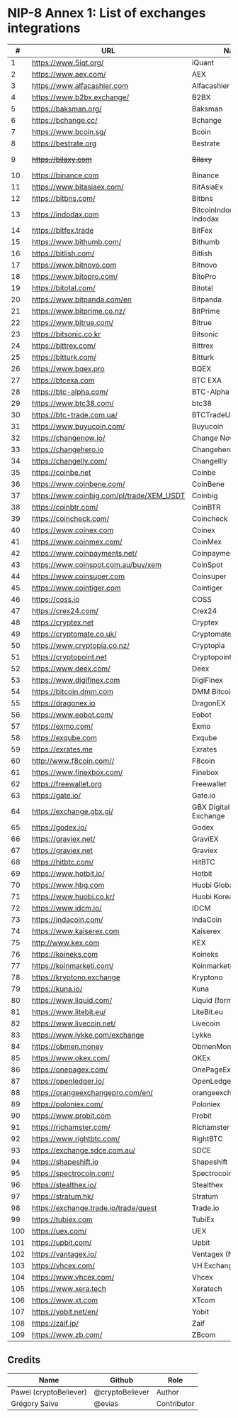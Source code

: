 # NIP-8 Annex 1: List of exchanges integrations

| # | URL | Name | Notes |
| --- | --- | --- | --- |
| 1 | https://www.5iqt.org/ | iQuant | |
| 2 | https://www.aex.com/ | AEX | |
| 3 | https://www.alfacashier.com | Alfacashier | |
| 4 | https://www.b2bx.exchange/ | B2BX | |
| 5 | https://baksman.org/ | Baksman | |
| 6 | https://bchange.cc/ | Bchange | |
| 7 | https://www.bcoin.sg/ | Bcoin | |
| 8 | https://bestrate.org | Bestrate | |
| 9 | ~~https://bilaxy.com~~ | ~~Bilaxy~~ | ProximaX only |
| 10 | https://binance.com | Binance | |
| 11 | https://www.bitasiaex.com/ | BitAsiaEx | |
| 12 | https://bitbns.com/ | Bitbns | |
| 13 | https://indodax.com | BitcoinIndonesia / Indodax | |
| 14 | https://bitfex.trade | BitFex | |
| 15 | https://www.bithumb.com/ | Bithumb | |
| 16 | https://bitlish.com/ | Bitlish | |
| 17 | https://www.bitnovo.com | Bitnovo | |
| 18 | https://www.bitopro.com/ | BitoPro | |
| 19 | https://bitotal.com/ | Bitotal | |
| 20 | https://www.bitpanda.com/en | Bitpanda | |
| 21 | https://www.bitprime.co.nz/ | BitPrime | |
| 22 | https://www.bitrue.com/ | Bitrue | |
| 23 | https://bitsonic.co.kr | Bitsonic | |
| 24 | https://bittrex.com/ | Bittrex | |
| 25 | https://bitturk.com/ | Bitturk | |
| 26 | https://www.bqex.pro | BQEX | |
| 27 | https://btcexa.com | BTC EXA | |
| 28 | https://btc-alpha.com/ | BTC-Alpha | |
| 29 | https://www.btc38.com/ | btc38 | |
| 30 | https://btc-trade.com.ua/ | BTCTradeUA | |
| 31 | https://www.buyucoin.com/ | Buyucoin | |
| 32 | https://changenow.io/ | Change Now | |
| 33 | https://changehero.io | Changehero | |
| 34 | https://changelly.com/ | Changellly | |
| 35 | https://coinbe.net | Coinbe | |
| 36 | https://www.coinbene.com/ | CoinBene | |
| 37 | https://www.coinbig.com/pl/trade/XEM_USDT | Coinbig | |
| 38 | https://coinbtr.com/ | CoinBTR | |
| 39 | https://coincheck.com/ | Coincheck | |
| 40 | https://www.coinex.com | Coinex | |
| 41 | https://www.coinmex.com/ | CoinMex | |
| 42 | https://www.coinpayments.net/ | Coinpayments | |
| 43 | https://www.coinspot.com.au/buy/xem | CoinSpot | |
| 44 | https://www.coinsuper.com | Coinsuper | |
| 45 | https://www.cointiger.com | Cointiger | |
| 46 | https://coss.io | COSS | |
| 47 | https://crex24.com/ | Crex24 | |
| 48 | https://cryptex.net | Cryptex | |
| 49 | https://cryptomate.co.uk/ | Cryptomate | |
| 50 | https://www.cryptopia.co.nz/ | Cryptopia | |
| 51 | https://cryptopoint.net | Cryptopoint | |
| 52 | https://www.deex.com/ | Deex | |
| 53 | https://www.digifinex.com | DigiFinex | |
| 54 | https://bitcoin.dmm.com | DMM Bitcoin | |
| 55 | https://dragonex.io | DragonEX | |
| 56 | https://www.eobot.com/ | Eobot | |
| 57 | https://exmo.com/ | Exmo | |
| 58 | https://exqube.com | Exqube | |
| 59 | https://exrates.me | Exrates | |
| 60 | http://www.f8coin.com// | F8coin | |
| 61 | https://www.finexbox.com/ | Finebox | |
| 62 | https://freewallet.org | Freewallet | |
| 63 | https://gate.io/ | Gate.io | |
| 64 | https://exchange.gbx.gi/ | GBX Digital Asset Exchange | |
| 65 | https://godex.io/ | Godex | |
| 66 | https://graviex.net/ | GraviEX | |
| 67 | https://graviex.net | Graviex | |
| 68 | https://hitbtc.com/ | HitBTC | |
| 69 | https://www.hotbit.io/ | Hotbit | |
| 70 | https://www.hbg.com | Huobi Global | |
| 71 | https://www.huobi.co.kr/ | Huobi Korea | |
| 72 | https://www.idcm.io/ | IDCM | |
| 73 | https://indacoin.com/ | IndaCoin | |
| 74 | https://www.kaiserex.com | Kaiserex | |
| 75 | http://www.kex.com | KEX | |
| 76 | https://koineks.com | Koineks | |
| 77 | https://koinmarketi.com/ | Koinmarketi | |
| 78 | https://kryptono.exchange | Kryptono | |
| 79 | https://kuna.io/ | Kuna | |
| 80 | https://www.liquid.com/ | Liquid (former Qryptos) | |
| 81 | https://www.litebit.eu/ | LiteBit.eu | |
| 82 | https://www.livecoin.net/ | Livecoin | |
| 83 | https://www.lykke.com/exchange | Lykke | |
| 84 | https://obmen.money | ObmenMoney | |
| 85 | https://www.okex.com/ | OKEx | |
| 86 | https://onepagex.com/ | OnePageEx | |
| 87 | https://openledger.io/ | OpenLedger DEX | |
| 88 | https://orangeexchangepro.com/en/ | orangeexchangepro.com | |
| 89 | https://poloniex.com/ | Poloniex | |
| 90 | https://www.probit.com | Probit | |
| 91 | https://richamster.com/ | Richamster | |
| 92 | https://www.rightbtc.com/ | RightBTC | |
| 93 | https://exchange.sdce.com.au/ | SDCE | |
| 94 | https://shapeshift.io | Shapeshift | |
| 95 | https://spectrocoin.com/ | Spectrocoin | |
| 96 | https://stealthex.io/ | Stealthex | |
| 97 | https://stratum.hk/ | Stratum | |
| 98 | https://exchange.trade.io/trade/guest | Trade.io | |
| 99 | https://tubiex.com | TubiEx | |
| 100 | https://uex.com/ | UEX | |
| 101 | https://upbit.com/ | Upbit | |
| 102 | https://vantagex.io/ | Ventagex (NemChange) | |
| 103 | https://vhcex.com/ | VH Exchange | |
| 104 | https://www.vhcex.com/ | Vhcex | |
| 105 | https://www.xera.tech | Xeratech | |
| 106 | https://www.xt.com | XTcom | |
| 107 | https://yobit.net/en/ | Yobit | |
| 108 | https://zaif.jp/ | Zaif | |
| 109 | https://www.zb.com/ | ZBcom | |

## Credits

| Name | Github | Role |
| --- | --- | --- |
| Pawel (cryptoBeliever) | @cryptoBeliever | Author |
| Grégory Saive | @evias | Contributor |
